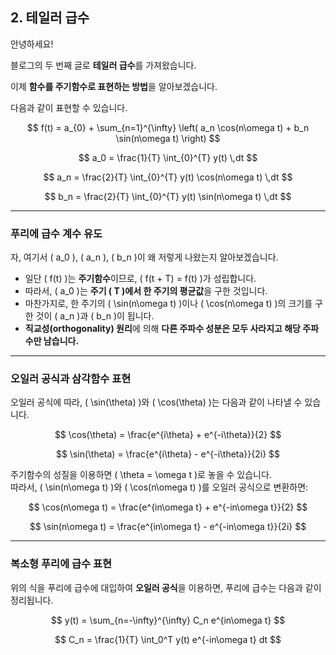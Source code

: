## 2. 테일러 급수

안녕하세요! 

블로그의 두 번째 글로 **테일러 급수**를 가져왔습니다.

이제 **함수를 주기함수로 표현하는 방법**을 알아보겠습니다.

다음과 같이 표현할 수 있습니다.

$$
f(t) = a_{0} + \sum_{n=1}^{\infty} \left( a_n \cos(n\omega t) + b_n \sin(n\omega t) \right)
$$

$$
a_0 = \frac{1}{T} \int_{0}^{T} y(t) \,dt
$$

$$
a_n = \frac{2}{T} \int_{0}^{T} y(t) \cos(n\omega t) \,dt
$$

$$
b_n = \frac{2}{T} \int_{0}^{T} y(t) \sin(n\omega t) \,dt
$$

---

### **푸리에 급수 계수 유도**

자, 여기서 \( a_0 \), \( a_n \), \( b_n \)이 왜 저렇게 나왔는지 알아보겠습니다.

- 일단 \( f(t) \)는 **주기함수**이므로, \( f(t + T) = f(t) \)가 성립합니다.
- 따라서, \( a_0 \)는 **주기 \( T \)에서 한 주기의 평균값**을 구한 것입니다.
- 마찬가지로, 한 주기의 \( \sin(n\omega t) \)이나 \( \cos(n\omega t) \)의 크기를 구한 것이 \( a_n \)과 \( b_n \)이 됩니다.
- **직교성(orthogonality) 원리**에 의해 **다른 주파수 성분은 모두 사라지고 해당 주파수만 남습니다.**

---

### **오일러 공식과 삼각함수 표현**

오일러 공식에 따라, \( \sin(\theta) \)와 \( \cos(\theta) \)는 다음과 같이 나타낼 수 있습니다.

$$
\cos(\theta) = \frac{e^{i\theta} + e^{-i\theta}}{2}
$$

$$
\sin(\theta) = \frac{e^{i\theta} - e^{-i\theta}}{2i}
$$

주기함수의 성질을 이용하면 \( \theta = \omega t \)로 놓을 수 있습니다.  
따라서, \( \sin(n\omega t) \)와 \( \cos(n\omega t) \)를 오일러 공식으로 변환하면:

$$
\cos(n\omega t) = \frac{e^{in\omega t} + e^{-in\omega t}}{2}
$$

$$
\sin(n\omega t) = \frac{e^{in\omega t} - e^{-in\omega t}}{2i}
$$

---

### **복소형 푸리에 급수 표현**

위의 식을 푸리에 급수에 대입하여 **오일러 공식**을 이용하면, 푸리에 급수는 다음과 같이 정리됩니다.

$$
y(t) = \sum_{n=-\infty}^{\infty} C_n e^{in\omega t}
$$

$$
C_n = \frac{1}{T} \int_0^T y(t) e^{-in\omega t} dt
$$
